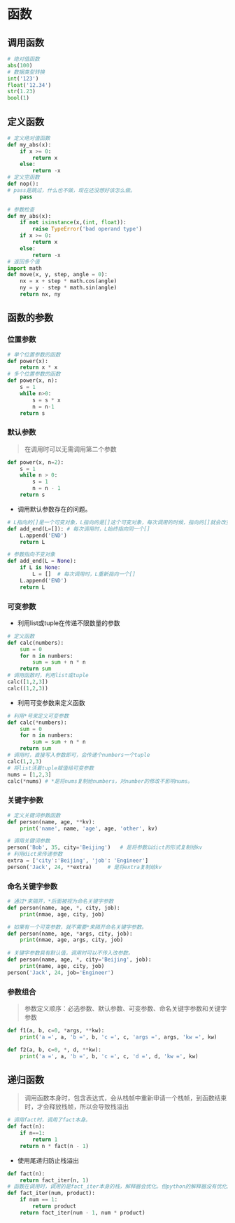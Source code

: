 # 函数

## 调用函数

```python
# 绝对值函数
abs(100)
# 数据类型转换
int('123')
float('12.34')
str(1.23)
bool(1)
```

## 定义函数

```python
# 定义绝对值函数
def my_abs(x):
    if x >= 0:
        return x
    else:
        return -x
# 定义空函数
def nop():
# pass是跳过，什么也不做，现在还没想好该怎么做。
    pass

# 参数检查
def my_abs(x):
	if not isinstance(x,(int, float)):
        raise TypeError('bad operand type')
    if x >= 0:
        return x
    else:
        return -x
# 返回多个值
import math
def move(x, y, step, angle = 0):
    nx = x + step * math.cos(angle)
    ny = y - step * math.sin(angle)
    return nx, ny
```

## 函数的参数

### 位置参数

```python
# 单个位置参数的函数
def power(x):
    return x * x
# 多个位置参数的函数
def power(x, n):
    s = 1
    while n>0:
        s = s * x
        n = n-1
    return s
```

### 默认参数

> 在调用时可以无需调用第二个参数

```python
def power(x, n=2):
    s = 1
    while n > 0:
        s = 1
        n = n - 1
    return s
```

* 调用默认参数存在的问题。

```python
# L指向的[]是一个可变对象，L指向的是[]这个可变对象，每次调用的时候，指向的[]就会改变。
def add_end(L=[]): # 每次调用时，L始终指向同一个[]
    L.append('END')
    return L

# 参数指向不变对象
def add_end(L = None):
    if L is None:
        L = []	# 每次调用时，L重新指向一个[]
    L.append('END')
    return L
```

### 可变参数

* 利用list或tuple在传递不限数量的参数

```python
# 定义函数
def calc(numbers):
    sum = 0
    for n in numbers:
        sum = sum + n * n
    return sum
# 调用函数时，利用list或tuple
calc([1,2,3])
calc((1,2,3))
```

* 利用可变参数来定义函数

```python
# 利用*号来定义可变参数
def calc(*numbers):
    sum = 0
    for n in numbers:
        sum = sum + n * n
    return sum
# 调用时，直接写入参数即可，会传递个numbers一个tuple
calc(1,2,3)
# 将list活着tuple赋值给可变参数
nums = [1,2,3]
calc(*nums) # *是将nums复制给numbers，对number的修改不影响nums。
```

### 关键字参数

```python
# 定义关键词参数函数
def person(name, age, **kv):
    print('name', name, 'age', age, 'other', kv)

# 调用关键词参数
person('Bob', 35, city='Beijing')	# 是将参数以dict的形式复制给kv
# 利用dict来传递参数
extra = ['city':'Beijing', 'job': 'Engineer']
person('Jack', 24, **extra)		# 是将extra复制给kv
```

### 命名关键字参数

```python
# 通过*来隔开，*后面被视为命名关键字参数
def person(name, age, *, city, job):
    print(nmae, age, city, job)

# 如果有一个可变参数，就不需要*来隔开命名关键字参数。
def person(name, age, *args, city, job):
    print(nmae, age, args, city, job)
    
# 关键字参数具有默认值，调用时可以不传入改参数。
def person(name, age, *, city='Beijing', job):
    print(name, age, city, job)
person('Jack', 24, job='Engineer')
```

### 参数组合

> 参数定义顺序：必选参数、默认参数、可变参数、命名关键字参数和关键字参数

```python
def f1(a, b, c=0, *args, **kw):
    print('a =', a, 'b =', b, 'c =', c, 'args =', args, 'kw =', kw)

def f2(a, b, c=0, *, d, **kw):
    print('a =', a, 'b =', b, 'c =', c, 'd =', d, 'kw =', kw)
```

## 递归函数

> 调用函数本身时，包含表达式，会从栈帧中重新申请一个栈帧，到函数结束时，才会释放栈帧，所以会导致栈溢出

```python
# 调用fact时，调用了fact本身。
def fact(n):
    if n==1:
        return 1
    return n * fact(n - 1)
```

* 使用尾递归防止栈溢出

```python
def fact(n):
    return fact_iter(n, 1)
# 函数在调用时，调用的是fact_iter本身的栈，解释器会优化。但python的解释器没有优化。
def fact_iter(num, product):
    if num == 1:
        return product
    return fact_iter(num - 1, num * product)
```

